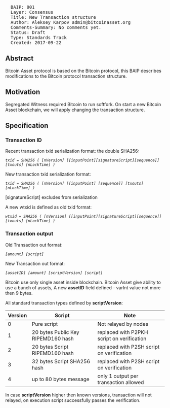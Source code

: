 <pre>
  BAIP: 001
  Layer: Consensus 
  Title: New Transaction structure
  Author: Aleksey Karpov admin@bitcoinasset.org
  Comments-Summary: No comments yet.
  Status: Draft
  Type: Standards Track
  Created: 2017-09-22
</pre>

Abstract
--------

Bitcoin Asset protocol is based on the Bitcoin protocol, this BAIP describes modifications to the Bitcoin protocol transaction structure.

Motivation
----------
Segregated Witness required Bitcoin to run softfork. On start a new Bitcoin Asset blockchain, we will apply changing the transaction structure.



Specification
-------------

### Transaction ID

Recent transaction txid serialization format: the double SHA256:

_`txid = SHA256 ( [nVersion] [[inputPoint][signatureScript][sequence]] [txouts] [nLockTime] )`_
    
New transaction txid serialization format: 

_`txid = SHA256 ( [nVersion] [[inputPoint] [sequence]] [txouts] [nLockTime] )`_

[signatureScript] excludes from serialization

A new wtxid is defined as old txid format:

_`wtxid = SHA256 ( [nVersion] [[inputPoint][signatureScript][sequence]] [txouts] [nLockTime] )`_


### Transaction output

Old Transaction out  format:

_`[amount] [script]`_

New Transaction out  format:

_`[assetID] [amount] [scriptVersion] [script]`_

Bitcoin use only single asset inside blockchain. Bitcoin Asset give ability to use a bunch of assets, A new **assetID** field defined - varInt value not more then 9 bytes.

All standard transaction types defined by **scriptVersion**:


|   Version |  Script                     | Note |
| --------- | ----------------------------| -----|
|    0      | Pure script                 | Not relayed by nodes |
| 1 | 20 bytes Public Key RIPEMD160 hash| replaced with P2PKH script on verification |
|2 | 20 bytes Script RIPEMD160 hash | replaced with P2SH script on verification |
|3 | 32 bytes Script SHA256 hash |  replaced with P2SH script on verification |
|4 | up to 80 bytes message | only 1 output per transaction allowed |

In case **scriptVersion** higher then known versions, transaction will not relayed, on execution script successfully passes the verification.




